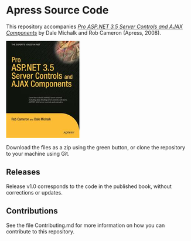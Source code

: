 # Apress Source Code

This repository accompanies [*Pro ASP.NET 3.5 Server Controls and AJAX Components*](http://www.apress.com/9781590598658) by Dale Michalk and Rob Cameron (Apress, 2008).

![Cover image](9781590598658.jpg)

Download the files as a zip using the green button, or clone the repository to your machine using Git.

## Releases

Release v1.0 corresponds to the code in the published book, without corrections or updates.

## Contributions

See the file Contributing.md for more information on how you can contribute to this repository.
